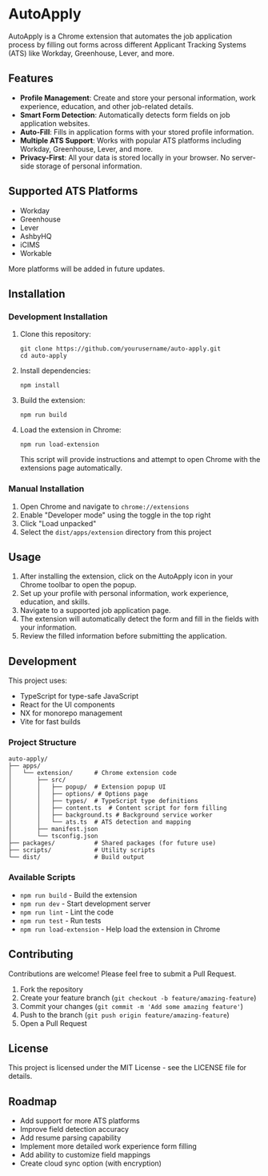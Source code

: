 # AutoApply

AutoApply is a Chrome extension that automates the job application process by filling out forms across different Applicant Tracking Systems (ATS) like Workday, Greenhouse, Lever, and more.

## Features

- **Profile Management**: Create and store your personal information, work experience, education, and other job-related details.
- **Smart Form Detection**: Automatically detects form fields on job application websites.
- **Auto-Fill**: Fills in application forms with your stored profile information.
- **Multiple ATS Support**: Works with popular ATS platforms including Workday, Greenhouse, Lever, and more.
- **Privacy-First**: All your data is stored locally in your browser. No server-side storage of personal information.

## Supported ATS Platforms

- Workday
- Greenhouse
- Lever
- AshbyHQ
- iCIMS
- Workable

More platforms will be added in future updates.

## Installation

### Development Installation

1. Clone this repository:
   ```
   git clone https://github.com/yourusername/auto-apply.git
   cd auto-apply
   ```

2. Install dependencies:
   ```
   npm install
   ```

3. Build the extension:
   ```
   npm run build
   ```

4. Load the extension in Chrome:
   ```
   npm run load-extension
   ```
   
   This script will provide instructions and attempt to open Chrome with the extensions page automatically.

### Manual Installation

1. Open Chrome and navigate to `chrome://extensions`
2. Enable "Developer mode" using the toggle in the top right
3. Click "Load unpacked"
4. Select the `dist/apps/extension` directory from this project

## Usage

1. After installing the extension, click on the AutoApply icon in your Chrome toolbar to open the popup.
2. Set up your profile with personal information, work experience, education, and skills.
3. Navigate to a supported job application page.
4. The extension will automatically detect the form and fill in the fields with your information.
5. Review the filled information before submitting the application.

## Development

This project uses:
- TypeScript for type-safe JavaScript
- React for the UI components
- NX for monorepo management
- Vite for fast builds

### Project Structure

```
auto-apply/
├── apps/
│   └── extension/      # Chrome extension code
│       ├── src/
│       │   ├── popup/  # Extension popup UI
│       │   ├── options/ # Options page
│       │   ├── types/  # TypeScript type definitions
│       │   ├── content.ts  # Content script for form filling
│       │   ├── background.ts # Background service worker
│       │   └── ats.ts  # ATS detection and mapping
│       ├── manifest.json
│       └── tsconfig.json
├── packages/           # Shared packages (for future use)
├── scripts/            # Utility scripts
└── dist/               # Build output
```

### Available Scripts

- `npm run build` - Build the extension
- `npm run dev` - Start development server
- `npm run lint` - Lint the code
- `npm run test` - Run tests
- `npm run load-extension` - Help load the extension in Chrome

## Contributing

Contributions are welcome! Please feel free to submit a Pull Request.

1. Fork the repository
2. Create your feature branch (`git checkout -b feature/amazing-feature`)
3. Commit your changes (`git commit -m 'Add some amazing feature'`)
4. Push to the branch (`git push origin feature/amazing-feature`)
5. Open a Pull Request

## License

This project is licensed under the MIT License - see the LICENSE file for details.

## Roadmap

- Add support for more ATS platforms
- Improve field detection accuracy
- Add resume parsing capability
- Implement more detailed work experience form filling
- Add ability to customize field mappings
- Create cloud sync option (with encryption) 